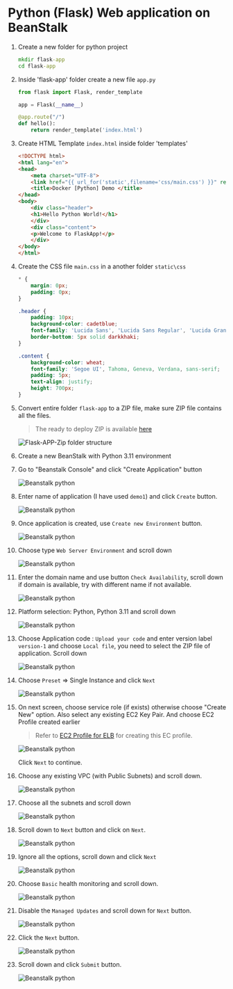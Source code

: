 # Python (Flask) Web application on BeanStalk

1. Create a new folder for python project

    ```cmd
    mkdir flask-app
    cd flask-app
    ```

1.  Inside 'flask-app' folder create a new file `app.py`

    ```python
    from flask import Flask, render_template

    app = Flask(__name__)

    @app.route("/")
    def hello():
        return render_template('index.html')
    ```

1.  Create HTML Template `index.html` inside folder 'templates' 

    ```html
    <!DOCTYPE html>
    <html lang="en">
    <head>
        <meta charset="UTF-8">
        <link href="{{ url_for('static',filename='css/main.css') }}" rel="stylesheet"/>
        <title>Docker [Python] Demo </title>
    </head>
    <body>
        <div class="header">
        <h1>Hello Python World!</h1>
        </div>
        <div class="content">
        <p>Welcome to FlaskApp!</p>
        </div>
    </body>
    </html>
    ```

1.  Create the CSS file `main.css` in a another folder `static\css`

    ```css
    * {
        margin: 0px;
        padding: 0px;
    }

    .header {
        padding: 10px;
        background-color: cadetblue;
        font-family: 'Lucida Sans', 'Lucida Sans Regular', 'Lucida Grande', 'Lucida Sans Unicode', Geneva, Verdana, sans-serif;
        border-bottom: 5px solid darkkhaki;
    }

    .content {
        background-color: wheat;
        font-family: 'Segoe UI', Tahoma, Geneva, Verdana, sans-serif;
        padding: 5px;
        text-align: justify;
        height: 700px;
    }
    ```

1.  Convert entire folder `flask-app` to a ZIP file, make sure ZIP file contains all the files.

    > The ready to deploy ZIP is available [here](./flask-app.zip)

    ![Flask-APP-Zip folder structure](../steps-screenshots/flask-app-zip.png)

1.  Create a new BeanStalk with Python 3.11 environment

1.  Go to "Beanstalk Console" and click "Create Application" button

    ![Beanstalk python](../steps-screenshots/bean-01.png)

1.  Enter name of application (I have used `demo1`) and click `Create` button.

    ![Beanstalk python](../steps-screenshots/bean-02.png)

1.  Once application is created, use `Create new Environment` button.

    ![Beanstalk python](../steps-screenshots/bean-03.png)

1.  Choose type `Web Server Environment` and scroll down

    ![Beanstalk python](../steps-screenshots/bean-04.png)

1.  Enter the domain name and use button `Check Availability`, scroll down if domain is available, try with different name if not available.

    ![Beanstalk python](../steps-screenshots/bean-05.png)

1.  Platform selection: Python, Python 3.11 and scroll down

    ![Beanstalk python](../steps-screenshots/bean-06.png)

1.  Choose Application code : `Upload your code` and enter version label `version-1` and choose `Local file`, you need to select the ZIP file of application. Scroll down

    ![Beanstalk python](../steps-screenshots/bean-07.png)

1.  Choose `Preset` => Single Instance  and click `Next`

    ![Beanstalk python](../steps-screenshots/bean-08.png)

1.  On next screen, choose service role (if exists) otherwise choose "Create New" option. Also select any existing EC2 Key Pair.  And choose EC2 Profile created earlier 

    > Refer to [EC2 Profile for ELB](../../Learning/13-IAM-Role-for-ELB-EC2.md) for creating this EC profile.

    ![Beanstalk python](../steps-screenshots/bean-09.png)

    Click `Next` to continue.

1.  Choose any existing VPC (with Public Subnets) and scroll down.

    ![Beanstalk python](../steps-screenshots/bean-10.png)

1.  Choose all the subnets and scroll down

    ![Beanstalk python](../steps-screenshots/bean-11.png)

1.  Scroll down to `Next` button and click on `Next`.

    ![Beanstalk python](../steps-screenshots/bean-12.png)

1.  Ignore all the options, scroll down and click `Next`

    ![Beanstalk python](../steps-screenshots/bean-13.png)

1.  Choose `Basic` health monitoring and scroll down.

    ![Beanstalk python](../steps-screenshots/bean-14.png)

1.  Disable the `Managed Updates` and scroll down for `Next` button.

    ![Beanstalk python](../steps-screenshots/bean-15.png)

1.  Click the `Next` button.

    ![Beanstalk python](../steps-screenshots/bean-16.png)

1.  Scroll down and click `Submit` button.

    ![Beanstalk python](../steps-screenshots/bean-17.png)